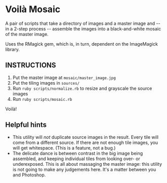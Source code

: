 # Voilà Mosaic

A pair of scripts that take a directory of images and a master image and -- in a 2-step process -- assemble the images into a black-and-white mosaic of the master image.

Uses the RMagick gem, which is, in turn, dependent on the ImageMagick library.

## INSTRUCTIONS

1. Put the master image at `mosaic/master_image.jpg`
2. Put the tiling images in `sources/`
3. Run `ruby scripts/normalize.rb` to resize and grayscale the source images
4. Run `ruby scripts/mosaic.rb`

Voilà!

## Helpful hints

* This utility will *not* duplicate source images in the result. Every tile will come from a different source. If there are not enough tile images, you will get whitespace. (This is a feature, not a bug.)
* The delicate dance is between contrast in the big image being assembled, and keeping individual tiles from looking over- or underexposed. This is all about massaging the master image: this utility is not going to make any judgements here. It's a matter between you and Photoshop.